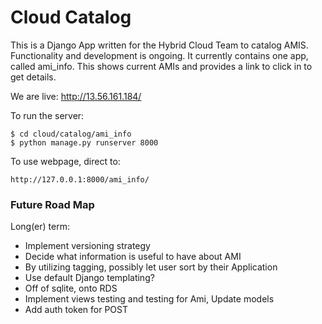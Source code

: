 # Cloud Catalog
This is a Django App written for the Hybrid Cloud Team to catalog AMIS. Functionality and development is ongoing. It currently contains one app, called ami_info. This shows current AMIs and provides a link to click in to get details.


We are live:
http://13.56.161.184/

To run the server:
```
$ cd cloud/catalog/ami_info
$ python manage.py runserver 8000
```

To use webpage, direct to:

 `http://127.0.0.1:8000/ami_info/`



### Future Road Map


Long(er) term:
* Implement versioning strategy
* Decide what information is useful to have about AMI
* By utilizing tagging, possibly let user sort by their Application
* Use default Django templating?
* Off of sqlite, onto RDS
* Implement views testing and testing for Ami, Update models
* Add auth token for POST

